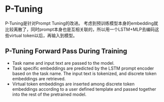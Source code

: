 # P-Tuning

P-Tuning是针对Prompt Tuning的改进。
考虑到预训练模型本身的embedding就比较离散了，同时prompt本身也是互相关联的，所以用一个LSTM+MLP去编码这些virtual token以后，再输入到模型。

## P-Tuning Forward Pass During Training
* Task name and input text are passed to the model.
* Task specific embeddings are predicted by the LSTM prompt encoder based on the task name.
The input text is tokenized, and discrete token embeddings are retrieved.
* Virtual token embeddings are inserted among discrete token embeddings according to a user defined template and passed together into the rest of the pretrained model.
